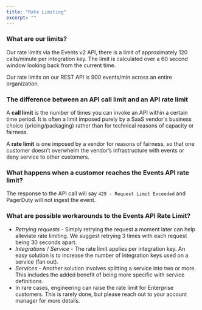 ```yaml
---
title: "Rate Limiting"
excerpt: ""
---
```


### What are our limits?
Our rate limits via the Events v2 API, there is a limit of approximately 120 calls/minute per integration key. The limit is calculated over a 60 second window looking back from the current time.

Our rate limits on our REST API is 900 events/min across an entire organization.

### The difference between an API call limit and an API rate limit
  A **call limit** is the number of times you can invoke an API within a certain time period. It is often a limit imposed purely by a SaaS vendor's business choice (pricing/packaging) rather than for technical reasons of capacity or fairness.

 A **rate limit** is one imposed by a vendor for reasons of fairness, so that one customer doesn’t overwhelm the vendor’s infrastructure with events or deny service to other customers.



### What happens when a customer reaches the Events API rate limit?
The response to the API call will say `429 - Request Limit Exceeded` and PagerDuty will not ingest the event.

### What are possible workarounds to the Events API Rate Limit?
 - *Retrying requests* - Simply retrying the request a moment later can help alleviate rate limiting. We suggest retrying 3 times with each request being 30 seconds apart.
- *Integrations* / *Service* - The rate limit applies per integration key.  An easy solution is to increase the number of integration keys used on a service (fan out).
- *Services* - Another solution involves splitting a service into two or more.  This includes the added benefit of being more specific with service definitions.
- In rare cases, engineering can raise the rate limit for Enterprise customers.  This is rarely done, but please reach out to your account manager for more details.
 
